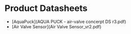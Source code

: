 # Product Datasheets

- [AquaPuck](AQUA PUCK - air-valve concerpt DS r3.pdf)
- [Air Valve Sensor](Air Valve Sensor_vr2.pdf)
